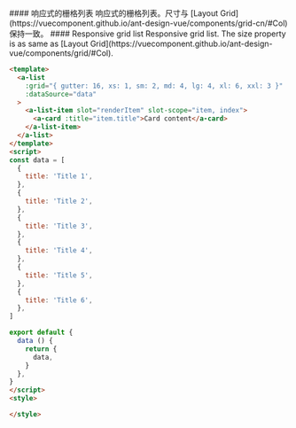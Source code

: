 <cn>
#### 响应式的栅格列表
响应式的栅格列表。尺寸与 [Layout Grid](https://vuecomponent.github.io/ant-design-vue/components/grid-cn/#Col) 保持一致。
</cn>

<us>
#### Responsive grid list
Responsive grid list. The size property is as same as [Layout Grid](https://vuecomponent.github.io/ant-design-vue/components/grid/#Col).
</us>

```html
<template>
  <a-list
    :grid="{ gutter: 16, xs: 1, sm: 2, md: 4, lg: 4, xl: 6, xxl: 3 }"
    :dataSource="data"
  >
    <a-list-item slot="renderItem" slot-scope="item, index">
      <a-card :title="item.title">Card content</a-card>
    </a-list-item>
  </a-list>
</template>
<script>
const data = [
  {
    title: 'Title 1',
  },
  {
    title: 'Title 2',
  },
  {
    title: 'Title 3',
  },
  {
    title: 'Title 4',
  },
  {
    title: 'Title 5',
  },
  {
    title: 'Title 6',
  },
]

export default {
  data () {
    return {
      data,
    }
  },
}
</script>
<style>

</style>
```
